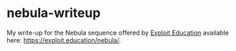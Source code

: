 # nebula-writeup
My write-up for the Nebula sequence offered by [Exploit Education](https://exploit.education) available here: https://exploit.education/nebula/.
